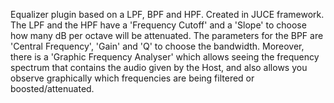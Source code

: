 Equalizer plugin based on a LPF, BPF and HPF. Created in JUCE framework.
The LPF and the HPF have a 'Frequency Cutoff' and a 'Slope' to choose how many dB per octave will be attenuated.
The parameters for the BPF are 'Central Frequency', 'Gain' and 'Q' to choose the bandwidth.
Moreover, there is a 'Graphic Frequency Analyser' which allows seeing the frequency spectrum that contains the audio given by the Host, and also allows you observe graphically which frequencies are being filtered or boosted/attenuated.
